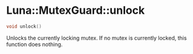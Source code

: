 # Luna::MutexGuard::unlock

```c++
void unlock()
```

Unlocks the currently locking mutex. If no mutex is currently locked, this function does nothing. 

